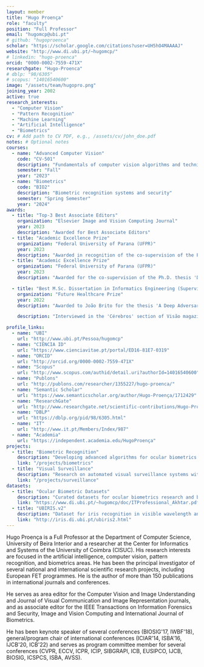 ```yaml
---
layout: member
title: "Hugo Proença"
role: "faculty"
position: "Full Professor"
email: "hugomcp@ubi.pt"
# github: "hugoproenca"
scholar: "https://scholar.google.com/citations?user=UH5hO4MAAAAJ"
website: "http://www.di.ubi.pt/~hugomcp/"
# linkedin: "hugo-proenca"
orcid: "0000-0002-7559-471X"
researchgate: "Hugo-Proenca"
# dblp: "98/6305"
# scopus: "14016540600"
image: "/assets/team/hugopro.png"
joining_year: 2002
active: true
research_interests:
  - "Computer Vision"
  - "Pattern Recognition"
  - "Machine Learning"
  - "Artificial Intelligence"
  - "Biometrics"
cv: # Add path to CV PDF, e.g., /assets/cv/john_doe.pdf
notes: # Optional notes
courses:
  - name: "Advanced Computer Vision"
    code: "CV-501"
    description: "Fundamentals of computer vision algorithms and techniques"
    semester: "Fall"
    year: "2023"
  - name: "Biometrics"
    code: "BIO2"
    description: "Biometric recognition systems and security"
    semester: "Spring Semester"
    year: "2024"
awards:
  - title: "Top-3 Best Associate Editors"
    organization: "Elsevier Image and Vision Computing Journal"
    year: 2023
    description: "Awarded for Best Associate Editors"
  - title: "Academic Excellence Prize"
    organization: "Federal University of Parana (UFPR)"
    year: 2023
    description: "Awarded in recognition of the co-supervision of the Ph.D. thesis 'Deep Representations for Iris and Periocular Biometric Systems' by Luiz Zanlorensi, 2022."
  - title: "Academic Excellence Prize"
    organization: "Federal University of Parana (UFPR)"
    year: 2023
    description: "Awarded for the co-supervision of the Ph.D. thesis 'Deep Representations for Iris and Periocular Biometric Systems' by Luiz Zanlorensi, 2022."

  - title: "Best M.Sc. Dissertation in Informatics Engineering (Supervisor)"
    organization: "Future Healthcare Prize"
    year: 2022
    description: "Awarded to João Brito for the thesis 'A Deep Adversarial Framework for Visually Interpretable Biometric Recognition'."

    description: "Interviewed in the 'Cérebros' section of Visão magazine on biometric iris recognition."

profile_links:
  - name: "UBI"
    url: "http://www.ubi.pt/Pessoa/hugomcp"
  - name: "CIÊNCIA ID"
    url: "https://www.cienciavitae.pt/portal/ED16-81E7-0319"
  - name: "ORCID"
    url: "http://orcid.org/0000-0002-7559-471X"
  - name: "Scopus"
    url: "http://www.scopus.com/authid/detail.uri?authorId=14016540600"
  - name: "Publons"
    url: "http://publons.com/researcher/1355227/hugo-proenca/"
  - name: "Semantic Scholar"
    url: "https://www.semanticscholar.org/author/Hugo-Proença/1712429"
  - name: "ResearchGate"
    url: "http://www.researchgate.net/scientific-contributions/Hugo-Proenca-29998920"
  - name: "DBLP"
    url: "https://dblp.org/pid/98/6305.html"
  - name: "IT"
    url: "http://www.it.pt/Members/Index/987"
  - name: "Academia"
    url: "https://independent.academia.edu/HugoProença"
projects:
  - title: "Biometric Recognition"
    description: "Developing advanced algorithms for ocular biometrics and human recognition."
    link: "/projects/biometrics"
  - title: "Visual Surveillance"
    description: "Research on automated visual surveillance systems with applications in security."
    link: "/projects/surveillance"
datasets:
  - title: "Ocular Biometric Datasets"
    description: "Curated datasets for ocular biometrics research and benchmarking"
    link: "https://www.di.ubi.pt/~hugomcp/doc/ITProfessional_Akhtar.pdf"
  - title: "UBIRIS.v2"
    description: "Dataset for iris recognition in visible wavelength and non-cooperative conditions"
    link: "http://iris.di.ubi.pt/ubiris2.html"
---
```


Hugo Proença is a Full Professor at the Department of Computer Science, University of Beira Interior and a researcher at the Center for Informatics and Systems of the University of Coimbra (CISUC). His research interests are focused in the artificial intelligence, computer vision, pattern recognition, and biometrics areas. He has been the principal investigator of several national and international scientific research projects, including European FET programmes. He is the author of more than 150 publications in international journals and conferences.

He serves as area editor for the Computer Vision and Image Understanding and Journal of Visual Communication and Image Representation journals, and as associate editor for the IEEE Transactions on Information Forensics and Security, Image and Vision Computing and International Journal of Biometrics.

He has been keynote speaker of several conferences (BIOSIG'17, IWBF'18), general/program chair of international conferences (ICIAR'14, ISBA'16, IJCB'20, ICB'22) and serves as program committee member for several conferences (CVPR, ECCV, ICPR, ICIP, SIBGRAPI, ICB, EUSIPCO, IJCB, BIOSIG, ICSPCS, ISBA, AVSS).
